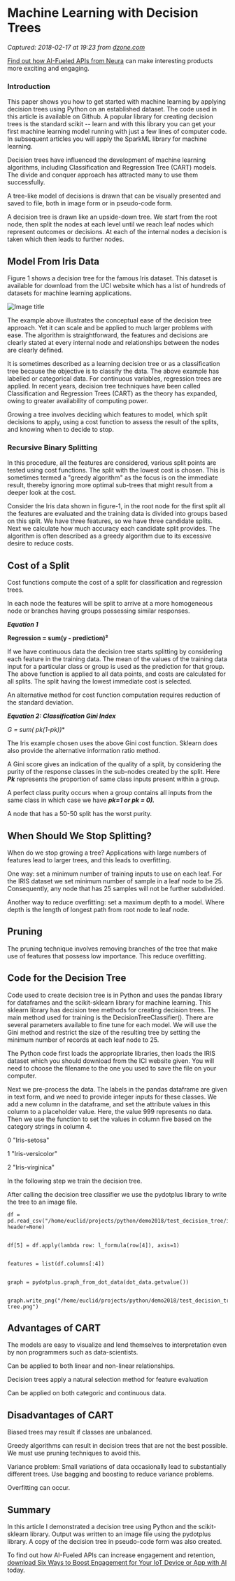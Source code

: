 # Machine Learning with Decision Trees

_Captured: 2018-02-17 at 19:23 from [dzone.com](https://dzone.com/articles/machine-learning-with-decision-trees-1?edition=362109&utm_source=Daily%20Digest&utm_medium=email&utm_campaign=Daily%20Digest%202018-02-17)_

[Find out how AI-Fueled APIs from Neura](https://dzone.com/go?i=244221&u=https%3A%2F%2Fhubs.ly%2FH08wTJ10) can make interesting products more exciting and engaging.

### Introduction

This paper shows you how to get started with machine learning by applying decision trees using Python on an established dataset. The code used in this article is available on Github. A popular library for creating decision trees is the standard scikit -- learn and with this library you can get your first machine learning model running with just a few lines of computer code. In subsequent articles you will apply the SparkML library for machine learning.

Decision trees have influenced the development of machine learning algorithms, including Classification and Regression Tree (CART) models. The divide and conquer approach has attracted many to use them successfully.

A tree-like model of decisions is drawn that can be visually presented and saved to file, both in image form or in pseudo-code form.

A decision tree is drawn like an upside-down tree. We start from the root node, then split the nodes at each level until we reach leaf nodes which represent outcomes or decisions. At each of the internal nodes a decision is taken which then leads to further nodes.

## Model From Iris Data

Figure 1 shows a decision tree for the famous Iris dataset. This dataset is available for download from the UCI website which has a list of hundreds of datasets for machine learning applications.

![Image title](https://dzone.com/storage/temp/8152817-b-tree.png)

The example above illustrates the conceptual ease of the decision tree approach. Yet it can scale and be applied to much larger problems with ease. The algorithm is straightforward, the features and decisions are clearly stated at every internal node and relationships between the nodes are clearly defined.

It is sometimes described as a learning decision tree or as a classification tree because the objective is to classify the data. The above example has labelled or categorical data. For continuous variables, regression trees are applied. In recent years, decision tree techniques have been called Classification and Regression Trees (CART) as the theory has expanded, owing to greater availability of computing power.

Growing a tree involves deciding which features to model, which split decisions to apply, using a cost function to assess the result of the splits, and knowing when to decide to stop.

### Recursive Binary Splitting

In this procedure, all the features are considered, various split points are tested using cost functions. The split with the lowest cost is chosen. This is sometimes termed a "greedy algorithm" as the focus is on the immediate result, thereby ignoring more optimal sub-trees that might result from a deeper look at the cost.

Consider the Iris data shown in figure-1, in the root node for the first split all the features are evaluated and the training data is divided into groups based on this split. We have three features, so we have three candidate splits. Next we calculate how much accuracy each candidate split provides. The algorithm is often described as a greedy algorithm due to its excessive desire to reduce costs.

## Cost of a Split

Cost functions compute the cost of a split for classification and regression trees.

In each node the features will be split to arrive at a more homogeneous node or branches having groups possessing similar responses.

**_Equation 1_**

**Regression = sum(y - prediction)²**

If we have continuous data the decision tree starts splitting by considering each feature in the training data. The mean of the values of the training data input for a particular class or group is used as the prediction for that group. The above function is applied to all data points, and costs are calculated for all splits. The split having the lowest immediate cost is selected.

An alternative method for cost function computation requires reduction of the standard deviation.

**_Equation 2: Classification Gini Index_**

**G = sum( pk*(1-pk))**

The Iris example chosen uses the above Gini cost function. Sklearn does also provide the alternative information ratio method.

A Gini score gives an indication of the quality of a split, by considering the purity of the response classes in the sub-nodes created by the split. Here _**Pk**_ represents the proportion of same class inputs present within a group.

A perfect class purity occurs when a group contains all inputs from the same class in which case we have _**pk=1 or pk = 0).**_

A node that has a 50-50 split has the worst purity.

## When Should We Stop Splitting?

When do we stop growing a tree? Applications with large numbers of features lead to larger trees, and this leads to overfitting.

One way: set a minimum number of training inputs to use on each leaf. For the IRIS dataset we set minimum number of sample in a leaf node to be 25. Consequently, any node that has 25 samples will not be further subdivided.

Another way to reduce overfitting: set a maximum depth to a model. Where depth is the length of longest path from root node to leaf node.

## Pruning

The pruning technique involves removing branches of the tree that make use of features that possess low importance. This reduce overfitting.

## Code for the Decision Tree

Code used to create decision tree is in Python and uses the pandas library for dataframes and the scikit-sklearn library for machine learning. This sklearn library has decision tree methods for creating decision trees. The main method used for training is the DecisionTreeClassifier(). There are several parameters available to fine tune for each model. We will use the Gini method and restrict the size of the resulting tree by setting the minimum number of records at each leaf node to 25.

The Python code first loads the appropriate libraries, then loads the IRIS dataset which you should download from the ICI website given. You will need to choose the filename to the one you used to save the file on your computer.

Next we pre-process the data. The labels in the pandas dataframe are given in text form, and we need to provide integer inputs for these classes. We add a new column in the dataframe, and set the attribute values in this column to a placeholder value. Here, the value 999 represents no data. Then we use the function to set the values in column five based on the category strings in column 4.

0 "Iris-setosa"

1 "Iris-versicolor"

2 "Iris-virginica"

In the following step we train the decision tree.

After calling the decision tree classifier we use the pydotplus library to write the tree to an image file.
    
    
    df = pd.read_csv("/home/euclid/projects/python/demo2018/test_decision_tree/iris.csv", header=None)
    
    
    df[5] = df.apply(lambda row: l_formula(row[4]), axis=1)
    
    
    features = list(df.columns[:4])
    
    
    graph = pydotplus.graph_from_dot_data(dot_data.getvalue())  
    
    
    graph.write_png("/home/euclid/projects/python/demo2018/test_decision_tree/b-tree.png")

## Advantages of CART

The models are easy to visualize and lend themselves to interpretation even by non programmers such as data-scientists.

Can be applied to both linear and non-linear relationships.

Decision trees apply a natural selection method for feature evaluation

Can be applied on both categoric and continuous data.

## Disadvantages of CART

Biased trees may result if classes are unbalanced.

Greedy algorithms can result in decision trees that are not the best possible. We must use pruning techniques to avoid this.

Variance problem: Small variations of data occasionally lead to substantially different trees. Use bagging and boosting to reduce variance problems.

Overfitting can occur.

## Summary

In this article I demonstrated a decision tree using Python and the scikit-sklearn library. Output was written to an image file using the pydotplus library. A copy of the decision tree in pseudo-code form was also created.

To find out how AI-Fueled APIs can increase engagement and retention, [download Six Ways to Boost Engagement for Your IoT Device or App with AI](https://dzone.com/go?i=244222&u=https%3A%2F%2Fhubs.ly%2FH08wTJ50) today.
